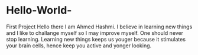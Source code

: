 # Hello-World-
First Project 
Hello there
I am Ahmed Hashmi.  I believe in learning new things and I like to challange myself so I may improve myself.  One should never stop learning.  Learning new things keeps us youger because it stimulates your brain cells, hence keep you active and yonger looking.    
